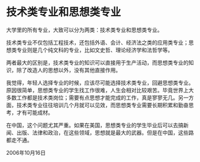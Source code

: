 # 技术类专业和思想类专业

大学里的所有专业，大致可以分为两类：技术类专业和思想类专业。

技术类专业不仅包括工程技术，还包括外语、会计、经济法之类的应用类专业；思想类专业则是几个纯文科的专业，比如文史哲、理论经济学和法哲学等。

两者最大的区别是，技术类专业的知识可以直接用于生产活动，而思想类专业的知识，除了改造人的思想以外，没有其他直接作用。

我觉得，年轻人选择专业的时候，应该尽可能选择技术类专业，回避思想类专业。原因很简单，思想类专业的学生找工作很难，人生会相对比较艰苦。毕竟世界上大多数工作都是技术类岗位；需要有点思想才能完成的工作，真是寥寥无几。另一方面，技术类专业往往培训几个月就可以见效，而思想类专业需要长期积累和勤奋思考，才有可能成材。

在中国，这个问题尤其严重。如果在美国，思想类专业的学生毕业后可以去搞新闻、出版、法律和政治，在这些领域，思想就是最大的武器。但是在中国，这些路都走不通。

2006年10月16日
